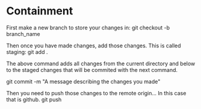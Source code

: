 # Containment
First make a new branch to store your changes in:
git checkout -b branch_name

Then once you have made changes, add those changes. This is called staging:
git add .

The above command adds all changes from the current directory and below to the staged changes that will be commited with the next command.

git commit -m "A message describing the changes you made"

Then you need to push those changes to the remote origin... In this case that is github.
git push

